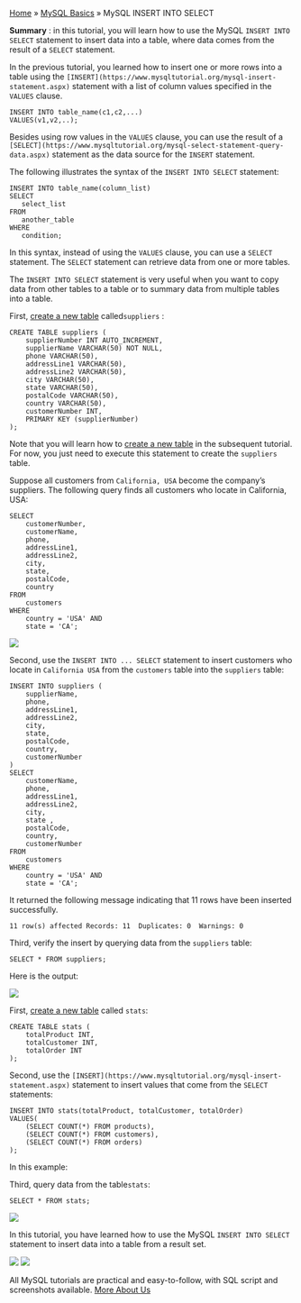 

[Home](https://www.mysqltutorial.org/) » [MySQL
Basics](https://www.mysqltutorial.org/mysql-basics/) » MySQL INSERT INTO
SELECT



 **Summary** : in this tutorial, you will learn how to use the MySQL `INSERT
INTO SELECT` statement to insert data into a table, where data comes from the
result of a `SELECT` statement.



In the previous tutorial, you learned how to insert one or more rows into a
table using the `[INSERT](https://www.mysqltutorial.org/mysql-insert-
statement.aspx)` statement with a list of column values specified in the
`VALUES` clause.


    
    
    INSERT INTO table_name(c1,c2,...)
    VALUES(v1,v2,..);



Besides using row values in the `VALUES` clause, you can use the result of a
`[SELECT](https://www.mysqltutorial.org/mysql-select-statement-query-
data.aspx)` statement as the data source for the `INSERT` statement.



The following illustrates the syntax of the `INSERT INTO SELECT` statement:


    
    
    INSERT INTO table_name(column_list)
    SELECT 
       select_list 
    FROM 
       another_table
    WHERE
       condition;



In this syntax, instead of using the `VALUES` clause, you can use a `SELECT`
statement. The `SELECT` statement can retrieve data from one or more tables.



The `INSERT INTO SELECT` statement is very useful when you want to copy data
from other tables to a table or to summary data from multiple tables into a
table.



First, [create a new table](https://www.mysqltutorial.org/mysql-create-table/)
called`suppliers` :


    
    
    CREATE TABLE suppliers (
        supplierNumber INT AUTO_INCREMENT,
        supplierName VARCHAR(50) NOT NULL,
        phone VARCHAR(50),
        addressLine1 VARCHAR(50),
        addressLine2 VARCHAR(50),
        city VARCHAR(50),
        state VARCHAR(50),
        postalCode VARCHAR(50),
        country VARCHAR(50),
        customerNumber INT,
        PRIMARY KEY (supplierNumber)
    );



Note that you will learn how to [create a new
table](https://www.mysqltutorial.org/mysql-create-table/) in the subsequent
tutorial. For now, you just need to execute this statement to create the
`suppliers` table.



Suppose all customers from `California, USA` become the company’s suppliers.
The following query finds all customers who locate in California, USA:


    
    
    SELECT 
        customerNumber,
        customerName,
        phone,
        addressLine1,
        addressLine2,
        city,
        state,
        postalCode,
        country
    FROM
        customers
    WHERE
        country = 'USA' AND 
        state = 'CA';

![](https://www.mysqltutorial.org/wp-content/uploads/2018/09/MySQL-INSERT-INTO-SELECT-customers-data-to-be-inserted.png)


Second, use the `INSERT INTO ... SELECT` statement to insert customers who
locate in `California USA` from the `customers` table into the `suppliers`
table:


    
    
    INSERT INTO suppliers (
        supplierName, 
        phone, 
        addressLine1,
        addressLine2,
        city,
        state,
        postalCode,
        country,
        customerNumber
    )
    SELECT 
        customerName,
        phone,
        addressLine1,
        addressLine2,
        city,
        state ,
        postalCode,
        country,
        customerNumber
    FROM 
        customers
    WHERE 
        country = 'USA' AND 
        state = 'CA';



It returned the following message indicating that 11 rows have been inserted
successfully.


    
    
    11 row(s) affected Records: 11  Duplicates: 0  Warnings: 0



Third, verify the insert by querying data from the `suppliers` table:


    
    
    SELECT * FROM suppliers;



Here is the output:

![](https://www.mysqltutorial.org/wp-content/uploads/2019/08/mysql-insert-into-select-example.png)


First, [create a new table](https://www.mysqltutorial.org/mysql-create-table/)
called `stats`:


    
    
    CREATE TABLE stats (
        totalProduct INT,
        totalCustomer INT,
        totalOrder INT
    );



Second, use the `[INSERT](https://www.mysqltutorial.org/mysql-insert-
statement.aspx)` statement to insert values that come from the `SELECT`
statements:


    
    
    INSERT INTO stats(totalProduct, totalCustomer, totalOrder)
    VALUES(
    	(SELECT COUNT(*) FROM products),
    	(SELECT COUNT(*) FROM customers),
    	(SELECT COUNT(*) FROM orders)
    );



In this example:



Third, query data from the table`stats`:


    
    
    SELECT * FROM stats;

![](https://www.mysqltutorial.org/wp-content/uploads/2019/08/mysql-insert-into-select-in-values-list.png)


In this tutorial, you have learned how to use the MySQL `INSERT INTO SELECT`
statement to insert data into a table from a result set.

![](https://www.mysqltutorial.org/wp-content/themes/evolution/img/left.svg)
![](https://www.mysqltutorial.org/wp-content/themes/evolution/img/right.svg)


All MySQL tutorials are practical and easy-to-follow, with SQL script and
screenshots available. [More About Us](/about-us/)


